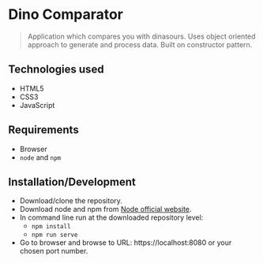 # Dino Comparator 

> Application which compares you with dinasours. Uses object oriented approach to generate and process data. Built on constructor pattern.

## Technologies used
- HTML5
- CSS3
- JavaScript

## Requirements
- Browser
- `node` and `npm`

## Installation/Development
- Download/clone the repository.
- Download node and npm from [Node official website](https://nodejs.org/en/).
- In command line run at the downloaded repository level:
    - `npm install`
    - `npm run serve`
- Go to browser and browse to URL: https://localhost:8080 or your chosen port number.
